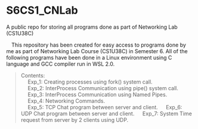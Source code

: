 # S6CS1_CNLab
A public repo for storing all programs done as part of Networking Lab (CS1U38C)

&emsp;This repository has been created for easy access to programs done by me as part of Networking Lab Course (CS1U38C) in Semester 6. All of the following programs have been done in a Linux environment using C language and GCC compiler run in WSL 2.0.   
>  Contents:   
    &emsp; Exp_1: Creating processes using fork() system call.   
    &emsp; Exp_2: InterProcess Communication using pipe() system call.   
    &emsp; Exp_3: InterProcess Communication using Named Pipes.   
    &emsp; Exp_4: Networking Commands.   
    &emsp; Exp_5: TCP Chat program between server and client.
    &emsp; Exp_6: UDP Chat program between server and client.
    &emsp; Exp_7: System Time request from server by 2 clients using UDP.
